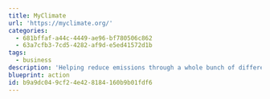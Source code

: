 ```yaml
---
title: MyClimate
url: 'https://myclimate.org/'
categories:
  - 681bffaf-a44c-4449-ae96-bf780506c862
  - 63a7cfb3-7cd5-4282-af9d-e5ed41572d1b
tags:
  - business
description: 'Helping reduce emissions through a whole bunch of different projects, from consulting companies on their footprint (and helping them to reduce), to education at schools, forest restoration, providing people in Rwanda with efficient cook stoves, and [a whole bunch more](https://www.myclimate.org/information/climate-protection-projects/). Fund them via donations, and use their flight/car/house/company footprint calculators.'
blueprint: action
id: b9a9dc04-9cf2-4e42-8184-160b9b01fdf6
---
```

